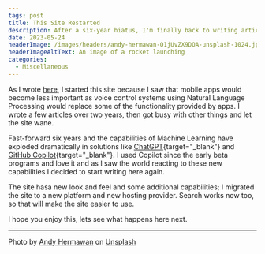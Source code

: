 ```yaml
---
tags: post
title: This Site Restarted
description: After a six-year hiatus, I'm finally back to writing articles on this site. Here's why...
date: 2023-05-24
headerImage: /images/headers/andy-hermawan-O1jUvZX9DOA-unsplash-1024.jpg
headerImageAltText: An image of a rocket launching
categories:
  - Miscellaneous
---
```


As I wrote [here](/about), I started this site because I saw that mobile apps would become less important as voice control systems using Natural Language Processing would replace some of the functionality provided by apps. I wrote a few articles over two years, then got busy with other things and let the site wane.

Fast-forward six years and the capabilities of Machine Learning have exploded dramatically in solutions like [ChatGPT](https://openai.com/blog/chatgpt){target="_blank"} and [GitHub Copilot](https://github.com/features/copilot){target="_blank"}. I used Copilot since the early beta programs and love it and as I saw the world reacting to these new capabilities I decided to start writing here again.

The site hasa  new look and feel and some additional capabilities; I migrated the site to a new platform and new hosting provider. Search works now too, so that will make the site easier to use.

I hope you enjoy this, lets see what happens here next.

*** 

Photo by <a href="https://unsplash.com/ja/@kolamdigital?utm_source=unsplash&utm_medium=referral&utm_content=creditCopyText" target="_blank">Andy Hermawan</a> on <a href="https://unsplash.com/photos/O1jUvZX9DOA?utm_source=unsplash&utm_medium=referral&utm_content=creditCopyText" target="_blank">Unsplash</a>
  
